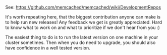 See: https://github.com/memcached/memcached/wiki/DevelopmentRepos

It's worth repeating here, that the biggest contribution anyone can make is to
help run new releases! Any feedback we get is greatly appreciated. Hard to
know what to work on and what to prioritize if we don't hear from you :)

The easiest thing to do is to run the latest version on one machine in your
cluster sometimes. Then when you do need to upgrade, you should also have
confidence in a well tested version.
